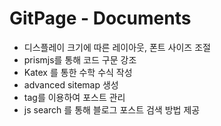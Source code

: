 # GitPage - Documents

- 디스플레이 크기에 따른 레이아웃, 폰트 사이즈 조절
- prismjs를 통해 코드 구문 강조
- Katex 를 통한 수학 수식 작성 
- advanced sitemap 생성
- tag를 이용하여 포스트 관리
- js search 를 통해 블로그 포스트 검색 방법 제공

